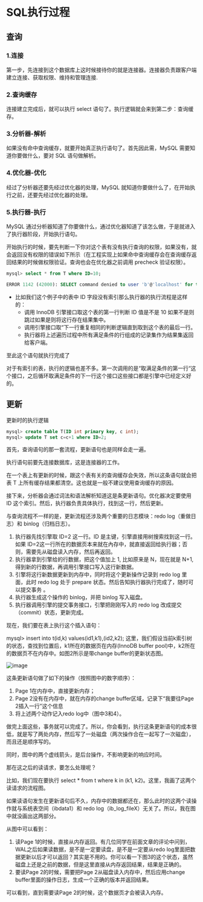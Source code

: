# SQL执行过程

## 查询

### 1.连接

第一步，先连接到这个数据库上这时候接待你的就是连接器。连接器负责跟客户端建立连接、获取权限、维持和管理连接.

### 2.查询缓存

连接建立完成后，就可以执行 select 语句了。执行逻辑就会来到第二步：查询缓存。

### 3.分析器-解析

如果没有命中查询缓存，就要开始真正执行语句了。首先因此需，MySQL 需要知道你要做什么，要对 SQL 语句做解析。

### 4.优化器-优化

经过了分析器还要先经过优化器的处理，MySQL 就知道你要做什么了，在开始执行之前，还要先经过优化器的处理。

### 5.执行器-执行

MySQL 通过分析器知道了你要做什么，通过优化器知道了该怎么做，于是就进入了执行器阶段，开始执行语句。

开始执行的时候，要先判断一下你对这个表有没有执行查询的权限，如果没有，就会返回没有权限的错误如下所示（在工程实现上如果命中查询缓存会在查询缓存返回结果的时候做权限验证。查询也会在优化器之前调用 precheck 验证权限）。

```sql
mysql> select * from T where ID=10;

ERROR 1142 (42000): SELECT command denied to user 'b'@'localhost' for table 'T'

```

* 比如我们这个例子中的表中 ID 字段没有索引那么执行器的执行流程是这样的：
  * 调用 InnoDB 引擎接口取这个表的第一行判断 ID 值是不是 10 如果不是则跳过如果是则将这行存在结果集中。
  * 调用引擎接口取“下一行重复相同的判断逻辑直到取到这个表的最后一行。
  * 执行器将上述遍历过程中所有满足条件的行组成的记录集作为结果集返回给客户端。

至此这个语句就执行完成了

对于有索引的表，执行的逻辑也差不多。第一次调用的是“取满足条件的第一行“这个接口，之后循环取满足条件的下一行这个接口这些接口都是引擎中已经定义好的。

## 更新

更新时的执行逻辑

```sql
mysql> create table T(ID int primary key, c int);
mysql> update T set c=c+1 where ID=2;
```


首先，查询语句的那一套流程，更新语句也是同样会走一遍。

执行语句前要先连接数据库，这是连接器的工作。

在一个表上有更新的时候，跟这个表有关的查询缓存会失效，所以这条语句就会把表 T 上所有缓存结果都清空。这也就是一般不建议使用查询缓存的原因。

接下来，分析器会通过词法和语法解析知道这是条更新语句。优化器决定要使用 ID 这个索引。然后，执行器负责具体执行，找到这一行，然后更新。

与查询流程不一样的是，更新流程还涉及两个重要的日志模块：redo log（重做日志）和 binlog（归档日志）。

1. 执行器先找引擎取 ID=2 这一行。ID 是主键，引擎直接用树搜索找到这一行。如果 ID=2这一行所在的数据页本来就在內存中，就直接返回给执行器；否则，需要先从磁盘读入内存，然后再返回。
2. 执行器拿到引擎给的行数据，把这个值加上 1, 比如原来是 N，现在就是 N+1, 得到新的行数据，再调用引擎接口写入这行新数据。
3. 引擎将这行新数据更新到内存中，同时将这个更新操作记录到 redo log 里面，此时 redo log 处于 prepare 状态。然后告知执行器执行完成了，随时可以提交事务 。
4. 执行器生成这个操作的 binlog，并把 binlog 写入磁盘。
5. 执行器调用引擎的提交事务接口，引擎把刚刚写入的 redo log 改成提交（commit）状态，更新完成。


现在，我们要在表上执行这个插入语句：

mysql> insert into t(id,k) values(id1,k1),(id2,k2);
这里，我们假设当前k索引树的状态，查找到位置后，k1所在的数据页在内存(InnoDB buffer pool)中，k2所在的数据页不在内存中。如图2所示是带change buffer的更新状态图。

![image](https://clsaa-markdown-imgbed-1252032169.cos.ap-shanghai.myqcloud.com/very-java/2019-03-27-021040.png)

这条更新语句做了如下的操作（按照图中的数字顺序）：

1. Page 1在内存中，直接更新内存；
2. Page 2没有在内存中，就在内存的change buffer区域，记录下“我要往Page 2插入一行”这个信息
3. 将上述两个动作记入redo log中（图中3和4）。

做完上面这些，事务就可以完成了。所以，你会看到，执行这条更新语句的成本很低，就是写了两处内存，然后写了一处磁盘（两次操作合在一起写了一次磁盘），而且还是顺序写的。

同时，图中的两个虚线箭头，是后台操作，不影响更新的响应时间。

那在这之后的读请求，要怎么处理呢？

比如，我们现在要执行 select * from t where k in (k1, k2)。这里，我画了这两个读请求的流程图。

如果读语句发生在更新语句后不久，内存中的数据都还在，那么此时的这两个读操作就与系统表空间（ibdata1）和 redo log（ib_log_fileX）无关了。所以，我在图中就没画出这两部分。

从图中可以看到：

1. 读Page 1的时候，直接从内存返回。有几位同学在前面文章的评论中问到，WAL之后如果读数据，是不是一定要读盘，是不是一定要从redo log里面把数据更新以后才可以返回？其实是不用的。你可以看一下图3的这个状态，虽然磁盘上还是之前的数据，但是这里直接从内存返回结果，结果是正确的。
2. 要读Page 2的时候，需要把Page 2从磁盘读入内存中，然后应用change buffer里面的操作日志，生成一个正确的版本并返回结果。

可以看到，直到需要读Page 2的时候，这个数据页才会被读入内存。